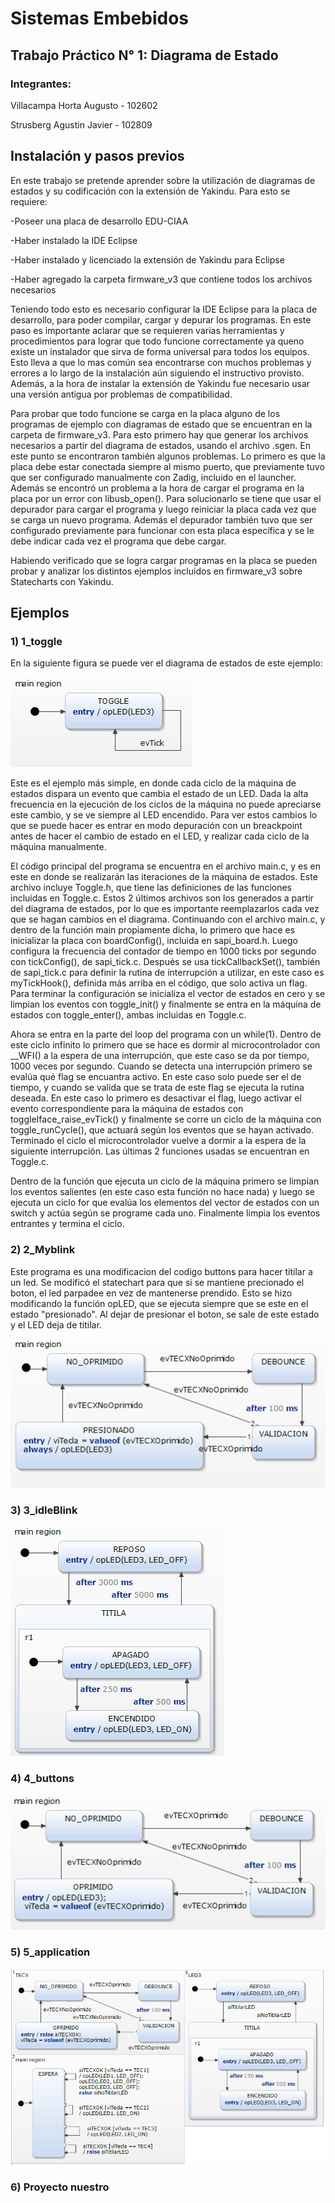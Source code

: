 # **Sistemas Embebidos**
## **Trabajo Práctico N° 1: Diagrama de Estado**
### **Integrantes:**

Villacampa Horta Augusto - 102602

Strusberg Agustin Javier - 102809

## **Instalación y pasos previos**

En este trabajo se pretende aprender sobre la utilización de diagramas de estados y su codificación con la extensión de Yakindu.
Para esto se requiere:

-Poseer una placa de desarrollo EDU-CIAA

-Haber instalado la IDE Eclipse

-Haber instalado y licenciado la extensión de Yakindu para Eclipse

-Haber agregado la carpeta firmware_v3 que contiene todos los archivos necesarios

Teniendo todo esto es necesario configurar la IDE Eclipse para la placa de desarrollo, para poder compilar, cargar y depurar los programas.
En este paso es importante aclarar que se requieren varias herramientas y procedimientos para lograr que todo funcione correctamente ya queno existe un instalador que sirva de forma universal para todos los equipos. Esto lleva a que lo mas común sea encontrarse con muchos problemas y errores a lo largo de la instalación aún siguiendo el instructivo provisto. Además, a la hora de instalar la extensión de Yakindu fue necesario usar una versión antigua por problemas de compatibilidad.

Para probar que todo funcione se carga en la placa alguno de los programas de ejemplo con diagramas de estado que se encuentran en la carpeta de firmware_v3. Para esto primero hay que generar los archivos necesarios a partir del diagrama de estados, usando el archivo .sgen. En este punto se encontraron también algunos problemas. Lo primero es que la placa debe estar conectada siempre al mismo puerto, que previamente tuvo que ser configurado manualmente con Zadig, incluido en el launcher. Además se encontró un problema a la hora de cargar el programa en la placa por un error con libusb_open(). Para solucionarlo se tiene que usar el depurador para cargar el programa y luego reiniciar la placa cada vez que se carga un nuevo programa. Además el depurador también tuvo que ser configurado previamente para funcionar con esta placa específica y se le debe indicar cada vez el programa que debe cargar.

Habiendo verificado que se logra cargar programas en la placa se pueden probar y analizar los distintos ejemplos incluidos en firmware_v3 sobre Statecharts con Yakindu.

## **Ejemplos**

### **1) 1_toggle**

En la siguiente figura se puede ver el diagrama de estados de este ejemplo:

![Stetechart del Toggle](https://github.com/aguStrus/TP1---Sistemas-Embebidos/blob/f897da6e268a53f12ab5f560db75fdd0fcc3e73c/Statechart%201%20-%20Toggle/1_toggle/Statechart_toogle.png)

Este es el ejemplo más simple, en donde cada ciclo de la máquina de estados dispara un evento que cambia el estado de un LED. Dada la alta frecuencia en la ejecución de los ciclos de la máquina no puede apreciarse este cambio, y se ve siempre al LED encendido. Para ver estos cambios lo que se puede hacer es entrar en modo depuración con un breackpoint antes de hacer el cambio de estado en el LED, y realizar cada ciclo de la máquina manualmente.

El código principal del programa se encuentra en el archivo main.c, y es en este en donde se realizarán las iteraciones de la máquina de estados. Este archivo incluye Toggle.h, que tiene las definiciones de las funciones incluidas en Toggle.c. Estos 2 últimos archivos son los generados a partir del diagrama de estados, por lo que es importante reemplazarlos cada vez que se hagan cambios en el diagrama. Continuando con el archivo main.c, y dentro de la función main propiamente dicha, lo primero que hace es inicializar la placa con boardConfig(), incluida en sapi_board.h. Luego configura la frecuencia del contador de tiempo en 1000 ticks por segundo con tickConfig(), de sapi_tick.c. Después se usa tickCallbackSet(), también de sapi_tick.c para definir la rutina de interrupción a utilizar, en este caso es myTickHook(), definida más arriba en el código, que solo activa un flag. Para terminar la configuración se inicializa el vector de estados en cero y se limpian los eventos con toggle_init() y finalmente se entra en la máquina de estados con toggle_enter(), ambas incluidas en Toggle.c.

Ahora se entra en la parte del loop del programa con un while(1). Dentro de este ciclo infinito lo primero que se hace es dormir al microcontrolador con \_\_WFI() a la espera de una interrupción, que este caso se da por tiempo, 1000 veces por segundo. Cuando se detecta una interrupción primero se evalúa qué flag se encuantra activo. En este caso solo puede ser el de tiempo, y cuando se valida que se trata de este flag se ejecuta la rutina deseada. En este caso lo primero es desactivar el flag, luego activar el evento correspondiente para la máquina de estados con toggleIface_raise_evTick() y finalmente se corre un ciclo de la máquina con toggle_runCycle(), que actuará según los eventos que se hayan activado. Terminado el ciclo el microcontrolador vuelve a dormir a la espera de la siguiente interrupción. Las últimas 2 funciones usadas se encuentran en Toggle.c.

Dentro de la función que ejecuta un ciclo de la máquina primero se limpian los eventos salientes (en este caso esta función no hace nada) y luego se ejecuta un ciclo for que evalúa los elementos del vector de estados con un switch y actúa según se programe cada uno. Finalmente limpia los eventos entrantes y termina el ciclo.

### **2) 2_Myblink**

Este programa es una modificacion del codigo buttons para hacer titilar a un led. Se modificó el statechart para que si se mantiene precionado el boton, el led parpadee en vez de mantenerse prendido. Esto se hizo modificando la función opLED, que se ejecuta siempre que se este en el estado "presionado". Al dejar de presionar el boton, se sale de este estado y el LED deja de titilar.

![Stetechart del Toggle](https://github.com/aguStrus/TP1---Sistemas-Embebidos/blob/6a17ae763e51efb54b4839195d13bad011812b2f/Statechart%202%20-%20Myblink/6_mi_prueba/Statechart_myblink.png)

### **3) 3_idleBlink**
![Stetechart del Toggle](https://github.com/aguStrus/TP1---Sistemas-Embebidos/blob/6a17ae763e51efb54b4839195d13bad011812b2f/Statechart%203%20-%20idleBlink/3_idleBlink/Statechart_idleblink.png)

### **4) 4_buttons**
![Stetechart del Toggle](https://github.com/aguStrus/TP1---Sistemas-Embebidos/blob/6a17ae763e51efb54b4839195d13bad011812b2f/Statechart%204%20-%20buttons/4_buttons/Statechart_buttons.png)

### **5) 5_application**
![Stetechart del Toggle](https://github.com/aguStrus/TP1---Sistemas-Embebidos/blob/6a17ae763e51efb54b4839195d13bad011812b2f/Statechart%205%20-%20application/5_application/Statechart_aplication.png)

### **6) Proyecto nuestro**
